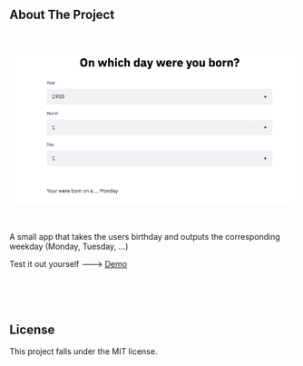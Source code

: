 ## About The Project
<br />

<p align="center">
    <a href="https://github.com/MaximilianFreitag/birthday_calculator">
        <img src="https://github.com/MaximilianFreitag/birthday_calculator/blob/main/birth.png">
    </a>
</p>

<br />

A small app that takes the users birthday and outputs the corresponding weekday (Monday, Tuesday, ...)


Test it out yourself ---> [Demo](https://share.streamlit.io/maximilianfreitag/birthday_calculator/main/birthday_calculator.py)


<br />
<br />
<br />

## License
This project falls under the MIT license.
